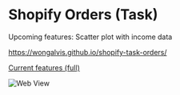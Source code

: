 # Shopify Orders (Task)

Upcoming features: Scatter plot with income data

https://wongalvis.github.io/shopify-task-orders/

[Current features (full)](https://cloud.githubusercontent.com/assets/6073063/21502940/830f4198-cc8e-11e6-9822-ead6ea6a6bbc.png)

![Web View](https://cloud.githubusercontent.com/assets/6073063/21502941/8315d60c-cc8e-11e6-9ecf-7c215831dd34.png)
